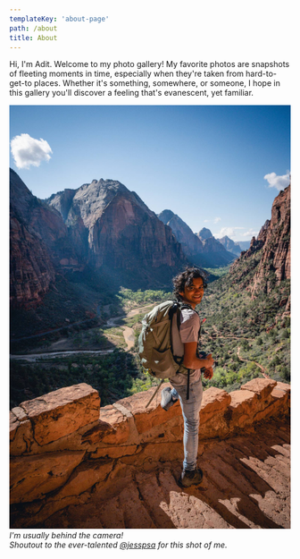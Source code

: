 ```yaml
---
templateKey: 'about-page'
path: /about
title: About 
---
```


Hi, I'm Adit. Welcome to my photo gallery! My favorite photos are snapshots of fleeting moments in time, especially when they're taken from hard-to-get-to places. Whether it's something, somewhere, or someone, I hope in this gallery you'll discover a feeling that's evanescent, yet familiar. 

<div class='about-page-image' >
  <img src="me.jpg" alt="Me at Zion NP on the Angel's Landing Hike">
  <br />
  <i class="caption">I'm usually behind the camera! <br>Shoutout to the ever-talented 
  <a href="https://www.jesspsa.com/">@jesspsa</a> for this shot of me.</i>
<div>